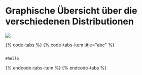 # Graphische Übersicht über die verschiedenen Distributionen

![](https://upload.wikimedia.org/wikipedia/commons/1/1b/Linux_Distribution_Timeline.svg)

{% code-tabs %}
{% code-tabs-item title="abc" %}
```text
#hello
```
{% endcode-tabs-item %}
{% endcode-tabs %}

